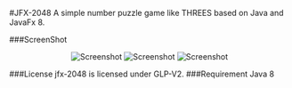 #JFX-2048
A simple number puzzle game like THREES based on Java and JavaFx 8.

###ScreenShot
<p align="center">
  <img src="http://ce.sharif.edu/~smasoumi/jfx-2048/jfx1.PNG" alt="Screenshot"/>
    <img src="http://ce.sharif.edu/~smasoumi/jfx-2048/jfx2.PNG" alt="Screenshot"/>
  <img src="http://ce.sharif.edu/~smasoumi/jfx-2048/jfx3.PNG" alt="Screenshot"/>

</p>
###License 
jfx-2048 is licensed under GLP-V2.
###Requirement
Java 8